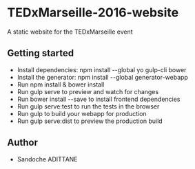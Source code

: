 # TEDxMarseille-2016-website

A static website for the TEDxMarseille event

## Getting started
* Install dependencies: npm install --global yo gulp-cli bower
* Install the generator: npm install --global generator-webapp
* Run npm install & bower install
* Run gulp serve to preview and watch for changes
* Run bower install --save <package> to install frontend dependencies
* Run gulp serve:test to run the tests in the browser
* Run gulp to build your webapp for production
* Run gulp serve:dist to preview the production build


## Author
* Sandoche ADITTANE
